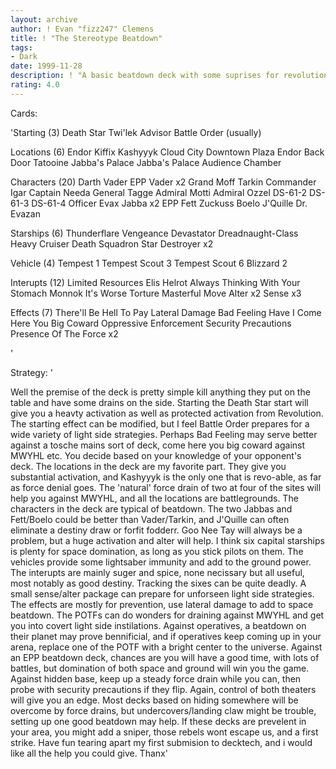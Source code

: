 ```yaml
---
layout: archive
author: ! Evan "fizz247" Clemens
title: ! "The Stereotype Beatdown"
tags:
- Dark
date: 1999-11-28
description: ! "A basic beatdown deck with some suprises for revolution and a splash of tech to ward off unrully light side punks."
rating: 4.0
---
```

Cards: 

'Starting (3)
Death Star
Twi'lek Advisor
Battle Order (usually)

Locations (6)
Endor
Kiffix
Kashyyyk
Cloud City Downtown Plaza
Endor Back Door
Tatooine Jabba's Palace
Jabba's Palace Audience Chamber

Characters (20)
Darth Vader
EPP Vader x2
Grand Moff Tarkin
Commander Igar
Captain Needa
General Tagge
Admiral Motti
Admiral Ozzel
DS-61-2
DS-61-3
DS-61-4
Officer Evax
Jabba x2
EPP Fett
Zuckuss
Boelo
J'Quille
Dr. Evazan

Starships (6)
Thunderflare
Vengeance
Devastator
Dreadnaught-Class Heavy Cruiser
Death Squadron Star Destroyer x2

Vehicle (4)
Tempest 1
Tempest Scout 3
Tempest Scout 6
Blizzard 2

Interupts (12)
Limited Resources
Elis Helrot
Always Thinking With Your Stomach
Monnok
It's Worse
Torture
Masterful Move
Alter x2
Sense x3

Effects (7)
There'll Be Hell To Pay
Lateral Damage
Bad Feeling Have I
Come Here You Big Coward
Oppressive Enforcement
Security Precautions
Presence Of The Force x2

'

Strategy: '

Well the premise of the deck is pretty simple kill anything they put on the table and have some drains on the side.  Starting the Death Star start will give you a heavty activation as well as protected activation from Revolution.  The starting effect can be modified, but I feel Battle Order prepares for a wide variety of light side strategies.  Perhaps Bad Feeling may serve better against a tosche mains sort of deck, come here you big coward against MWYHL etc.	You decide based on your knowledge of your opponent's deck.  The locations in the deck are my favorite part.  They give you substantial activation, and Kashyyyk is the only one that is revo-able, as far as force denial goes.  The 'natural' force drain of two at four of the sites will help you against MWYHL, and all the locations are battlegrounds.  The characters in the deck are typical of beatdown.  The two Jabbas and Fett/Boelo could be better than Vader/Tarkin, and J'Quille can often eliminate a destiny draw or forfit fodderr.  Goo Nee Tay will always be a problem, but a huge activation and alter will help.  I think six capital starships is plenty for space domination, as long as you stick pilots on them.  The vehicles provide some lightsaber immunity and add to the ground power.  The interupts are mainly suger and spice, none necissary but all useful, most notably as good destiny.  Tracking the sixes can be quite deadly.	A small sense/alter package can prepare for unforseen light side strategies.  The effects are mostly for prevention, use lateral damage to add to space beatdown.  The POTFs can do wonders for draining against MWYHL and get you into covert light side instilations.  Against operatives, a beatdown on their planet may prove bennificial, and if operatives keep coming up in your arena, replace one of the POTF with a bright center to the universe.  Against an EPP beatdown deck, chances are you will have a good time, with lots of battles, but domination of both space and ground will win you the game.  Against hidden base, keep up a steady force drain while you can, then probe with security precautions if they flip.  Again, control of both theaters will give you an edge.  Most decks based on hiding somewhere will be overcome by force drains, but undercovers/landing claw might be trouble, setting up one good beatdown may help.  If these decks are prevelent in your area, you might add a sniper, those rebels wont escape us, and a first strike.  Have fun tearing apart my first submision to decktech, and i would like all the help you could give.  Thanx'